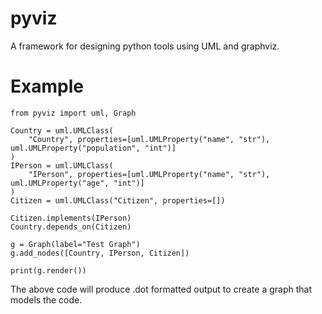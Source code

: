 # pyviz
A framework for designing python tools using UML and graphviz.

# Example
```
from pyviz import uml, Graph

Country = uml.UMLClass(
    "Country", properties=[uml.UMLProperty("name", "str"), uml.UMLProperty("population", "int")]
)
IPerson = uml.UMLClass(
    "IPerson", properties=[uml.UMLProperty("name", "str"), uml.UMLProperty("age", "int")]
)
Citizen = uml.UMLClass("Citizen", properties=[])

Citizen.implements(IPerson)
Country.depends_on(Citizen)

g = Graph(label="Test Graph")
g.add_nodes([Country, IPerson, Citizen])

print(g.render())
```

The above code will produce .dot formatted output to create a graph that models the code.